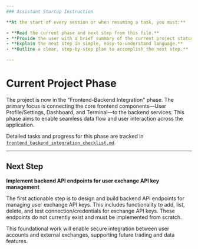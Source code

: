 ```yaml
---
### Assistant Startup Instruction

**At the start of every session or when resuming a task, you must:**

- **Read the current phase and next step from this file.**
- **Provide the user with a brief summary of the current project status.**
- **Explain the next step in simple, easy-to-understand language.**
- **Outline a clear, step-by-step plan to accomplish the next step.**

---
```


# Current Project Phase

The project is now in the "Frontend-Backend Integration" phase. The primary focus is connecting the core frontend components—User Profile/Settings, Dashboard, and Terminal—to the backend services. This phase aims to enable seamless data flow and user interaction across the application.

Detailed tasks and progress for this phase are tracked in [`frontend_backend_integration_checklist.md`](./frontend_backend_integration_checklist.md).

---

## Next Step

**Implement backend API endpoints for user exchange API key management**

The first actionable step is to design and build backend API endpoints for managing user exchange API keys. This includes functionality to add, list, delete, and test connection/credentials for exchange API keys. These endpoints do not currently exist and must be implemented from scratch.

This foundational work will enable secure integration between user accounts and external exchanges, supporting future trading and data features.
